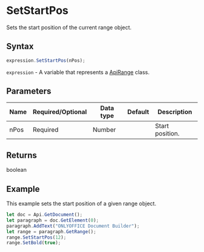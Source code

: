 # SetStartPos

Sets the start position of the current range object.

## Syntax

```javascript
expression.SetStartPos(nPos);
```

`expression` - A variable that represents a [ApiRange](../ApiRange.md) class.

## Parameters

| **Name** | **Required/Optional** | **Data type** | **Default** | **Description** |
| ------------- | ------------- | ------------- | ------------- | ------------- |
| nPos | Required | Number |  | Start position. |

## Returns

boolean

## Example

This example sets the start position of a given range object.

```javascript editor-
let doc = Api.GetDocument();
let paragraph = doc.GetElement(0);
paragraph.AddText("ONLYOFFICE Document Builder");
let range = paragraph.GetRange();
range.SetStartPos(12);
range.SetBold(true);
```
